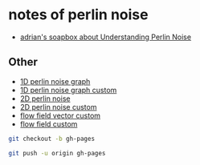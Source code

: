 
# notes of perlin noise

- [adrian's soapbox about Understanding Perlin Noise](http://adrianb.io/2014/08/09/perlinnoise.html)



## Other

- [1D perlin noise graph](https://mebusy.github.io/perlinnoise_note/src/1d_noise_graph/index.html)
- [1D perlin noise graph custom](https://mebusy.github.io/perlinnoise_note/src/1d_noise_graph_m/index.html)
- [2D perlin noise](https://mebusy.github.io/perlinnoise_note/src/2d_noise/index.html)
- [2D perlin noise custom](https://mebusy.github.io/perlinnoise_note/src/2d_noise_m/index.html)
- [flow field vector custom](https://mebusy.github.io/perlinnoise_note/src/flow_field_m/index.html)
- [flow field custom](https://mebusy.github.io/perlinnoise_note/src/flow_field2_m/index.html)


```bash
git checkout -b gh-pages

git push -u origin gh-pages
```


